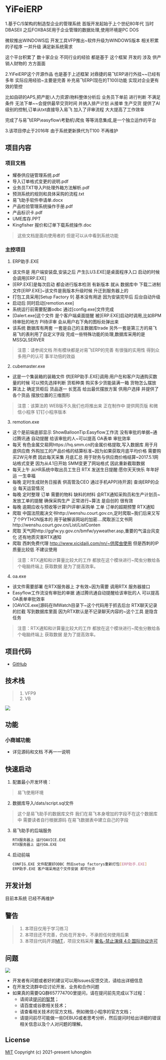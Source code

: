 # YiFeiERP

1.基于C/S架构的制造型企业的管理系统 首版开发起始于上个世纪80年代 当时DBASEII 之后FOXBASE用于企业管理的数据处理,使用环境是PC DOS

微软推出WINDOWS后 开发工具VFP推出~软件升级为WINDOWS版本 相关积累的子程序 一并升级 满足新系统需求

这个平台积累了 数十家企业 不同行业的经验 都是基于 这个框架 开发的 涉及 供产销人财物的 方方面面

2.YiFeiERP这个开源作品 也是基于上述框架 对鼎捷的易飞ERP进行外挂~~已经有多年 实际应用经验~主要是完善 补充易飞ERP(现在的T100)功能 实现对企业更有效的管控

比如自研的APS,把产能\人力资源\物料整体分析后 业务员下单前 进行判断 不满足条件 无法下单~~会提供最早交货时间 并纳入排产计划 从接单 生产交货 提供了AI级别的控制,订单从txt直接导入易飞 加入了评审流程 大大提高了工作效率

完成了与易飞ERP\easyflow\考勤机\爬虫 等等消息集成,是一个独立运作的平台

3.该项目停止于2016年 由于系统更新换代为T100 不再维护

## 项目内容

### 项目文档

* 耀泰供应链管理系统.pdf
* 导入订单格式变更的说明.pdf
* 业务员TXT导入PI处理外箱方法解析.pdf
* 预测系统的规则和具体采购的流程.txt
* 易飞助手软件申请单.docx
* 产品检验管理系统操作手册.pdf
* 产品标识卡.pdf
* UME库存.PPT
* Kingfisher 报价和订单下载系统操作.doc
> 这些文档是面向使用者的 但是可以从中看到系统功能

### 主控项目

1. ERP助手.EXE
  * 该文件是 用户端安装盘,安装之后 产生[LU3.EXE]是桌面程序入口 启动的时候会调用[ERP.EXE]
  * [ERP.EXE]是每次启动 都会进行版本检测 有新版本 就从 数据库中 下载二进制文件[ERP.EXE]~该文件是我版本升级时候 升迁到服务器上的
  * 打包工具采用[Setup Factory 9] 基本没有用途 因为安装完毕后 后台自动升级
  * 启动后 同时启动[remotion.exe]
  * 系统运行前需要配置odbc 通过[config.exe]文件完成
  * [Dalert.exe]这个文件 是个客户端桌面提醒 被[ERP.EXE]启动时调用,比如BPM待审批的地方 PI待评审 会从用户右下角的图标处弹出来
  * 该系统 数据库有两套 一套是自己的主数据库trade 另外一套是第三方的易飞 易飞的表利用了自定义字段 完成一些特殊功能的处理,数据库采用的是MSSQLSERVER
> 注意：请参阅文档 所有模块都是对易飞ERP的完善 有很强的实用性 得到众多用户的认可 事半功倍的效益

2. cubemaster.exe
  * 这是一个集装箱的装箱文件 供[ERP助手.EXE]调用:用户在和客户沟通购买数量的时候 可以预先选择判断 货柜种类 购买多少货能装满一箱 货物怎么摆放
  * 算法上 确定货柜后 货品逐一 长宽高 给出最优摆放方案 供用户选择 并提供了各个货品 摆放位置的三维图形
> 注意：该算法的 WEB版不久我们也将推出来 正在制作中 提供网页版 和微信小程序 钉钉小程序版本

3. remotion.exe
  * 这个是前端底部显示 ShowBalloonTip:Easyflow工作流 没有审批的单据~通过腾讯通 自动提醒 给该审批的人~可以提高 OA表单 审批效率
  * 每天 有色金属交易网https://hq.smm.cn的金属价格提取,写入数据库 用于月底供应商 外购加工的产品价格的结算标准~因为如果获取月底平均价格 需要购买2W元年费 因此每天采集 月底汇总 用于财务与供应商价格结算~2017.5.1网站格式变更 因为从4.1日开始 SMM变更了网站格式 因此重新截取数据
  * 每天上午 从HR系统中取出员工生日 RTX 发送生日提醒:愿你天天快乐 年年好运 一生幸福
  * 每晚 定时生成财务日报表 供高管及CEO 通过手机APP[待开源] 查询ERP的企业 每天运营情况
  * 每晚 定时整理 订单 需要的物料 缺料的材料 会RTX通知采购员和生产计划员~发放工单的提醒 确保采购生产 正常进行~算法 是自创的 很有效
  * 每晚 逾期应收与预收等计算\PI评审\采购单 工单 订单的超期预警 RTX通知
  * 爬取 中国法院裁决文书http://wenshu.court.gov.cn,定时爬取~我们后来又写了个PYTHON版本的 用于破解该网站的加密....爬取浙江文书网http://wenshu.court.gov.cn/List/ListConten
  * 爬取 天气网http://ggfw.yy.gov.cn/bmfw/yyweather.asp,重要的气温台风变化 还有地质灾害RTX通知
  * 爬取 西刺免费代理 http://www.xicidaili.com/nn/~供爬虫使用 但是西刺的IP质量比较低 不建议使用
> 注意：RTX通知和计算量比较大的工作 都放在这个模块进行~爬虫分散给各个电脑终端上 获取数据 是为了提高效率。

4. oa.exe
  * 该文件需要部署 在RTX服务器上 才有效~因为需要 调用RTX 服务器接口
  * Easyflow工作流没有审批的单据 通过腾讯通自动提醒给该审批的人 可以提高OA表单审批效率
  * [OAVICE.exe]源码在IMWatch目录下~这个代码用于抓去后台 RTX聊天记录的拦截 写到数据库里面 因为RTX默认是不记录聊天内容的~这个工具 是隐含任务
> 注意：RTX通知和计算量比较大的工作 都放在这个模块进行~爬虫分散给各个电脑终端上 获取数据 是为了提高效率。

## 项目代码

* [GitHub](https://github.com/luhongbin/YiFeiERP)

## 技术栈

> 1. VFP9
> 2. VB

![](doc/pics/readme/technology-stack.png)

## 功能

### 小商城功能

* 详见源码和文档 不再一一说明

## 快速启动

1. 配置最小开发环境：
> 易飞使用环境
    
2. 数据库导入/dats/script.sql文件
> 这个是易飞助手的数据库文件 我们在易飞本身增加的字段不在这个数据库中 需要读者自行根据源码 在易飞数据表中建立自己的字段

3. 易飞助手的后端服务
    ```bash
    RTX服务器上 运行OAVICE.EXE
    RTX服务器上 运行OA.EXE
    ```
    
4. 启动前端

    ```bash
    CONFIG.EXE 文件配置好ODBC 然后setup factorys重新打包[ERP助手.EXE]
    ERP助手.EXE 客户端采用这个文件安装 即可允许
    ```
        
## 开发计划

目前本系统 已经不再维护

## 警告

> 1. 本项目仅用于学习练习
> 2. 本项目还不完善，仍处在开发中，不承担任何使用后果
> 3. 本项目代码开源[MIT](./LICENSE)，项目文档采用 [署名-禁止演绎 4.0 国际协议许可](https://creativecommons.org/licenses/by-nd/4.0/deed.zh)

## 问题

![](doc/pics/readme/bidding群二维码.png)

 * 开发者有问题或者好的建议可以用Issues反馈交流，请给出详细信息
 * 在开发交流群中应讨论开发、业务和合作问题
 * 如果真的需要QQ群657774700里提问，请在提问前先完成以下过程：
    * 请阅读[提问的智慧](https://github.com/ryanhanwu/How-To-Ask-Questions-The-Smart-Way/blob/master/README-zh_CN.md)；
    * 请百度或谷歌相关技术；
    * 请查看相关技术的官方文档，例如微信小程序的官方文档；
    * 请提问前尽可能做一些DEBUG或者思考分析，然后提问时给出详细的错误相关信息以及个人对问题的理解。

## License

[MIT](https://github.com/luhongbin/YiFeiERP/blob/master/LICENSE)
Copyright (c) 2021-present luhongbin
